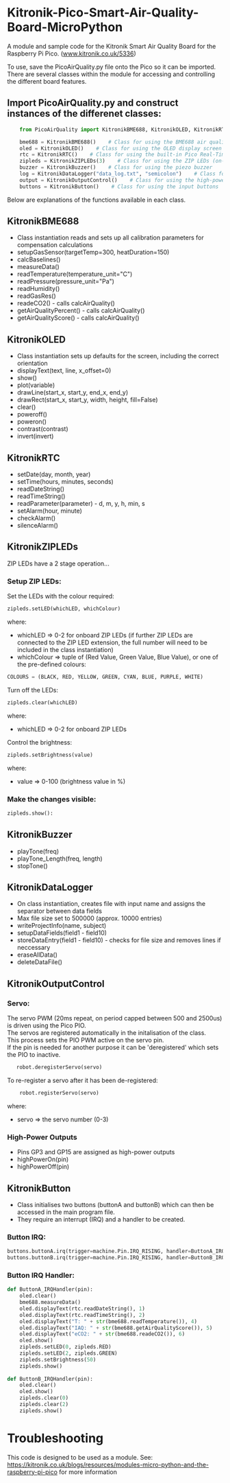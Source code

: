 # Kitronik-Pico-Smart-Air-Quality-Board-MicroPython
A module and sample code for the Kitronik Smart Air Quality Board for the Raspberry Pi Pico. (www.kitronik.co.uk/5336)
  
To use, save the PicoAirQuality.py file onto the Pico so it can be imported.  
There are several classes within the module for accessing and controlling the different board features.  
## Import PicoAirQuality.py and construct instances of the differenet classes:
```python
    from PicoAirQuality import KitronikBME688, KitronikOLED, KitronikRTC, KitronikZIPLEDs, KitronikBuzzer, KitronikDataLogger, KitronikOutputControl, KitronikButton

	bme688 = KitronikBME688()    # Class for using the BME688 air quality and environmental sensor
	oled = KitronikOLED()    # Class for using the OLED display screen
	rtc = KitronikRTC()    # Class for using the built-in Pico Real-Time Clock (RTC)
	zipleds = KitronikZIPLEDs(3)    # Class for using the ZIP LEDs (on-board and external connections)
	buzzer = KitronikBuzzer()    # Class for using the piezo buzzer
	log = KitronikDataLogger("data_log.txt", "semicolon")    # Class for using the built-in Pico file system for data logging
	output = KitronikOutputControl()    # Class for using the high-power and servo outputs
	buttons = KitronikButton()    # Class for using the input buttons
 ```
Below are explanations of the functions available in each class.  

## KitronikBME688
* Class instantiation reads and sets up all calibration parameters for compensation calculations
* setupGasSensor(targetTemp=300, heatDuration=150)
* calcBaselines()
* measureData()
* readTemperature(temperature_unit="C")
* readPressure(pressure_unit="Pa")
* readHumidity()
* readGasRes()
* readeCO2() - calls calcAirQuality()
* getAirQualityPercent() - calls calcAirQuality()
* getAirQualityScore() - calls calcAirQuality()

## KitronikOLED
* Class instantiation sets up defaults for the screen, including the correct orientation
* displayText(text, line, x_offset=0)
* show()
* plot(variable)
* drawLine(start_x, start_y, end_x, end_y)
* drawRect(start_x, start_y, width, height, fill=False)
* clear()
* poweroff()
* poweron()
* contrast(contrast)
* invert(invert)

## KitronikRTC
* setDate(day, month, year)
* setTime(hours, minutes, seconds)
* readDateString()
* readTimeString()
* readParameter(parameter) - d, m, y, h, min, s
* setAlarm(hour, minute)
* checkAlarm()
* silenceAlarm()

## KitronikZIPLEDs
ZIP LEDs have a 2 stage operation...
### Setup ZIP LEDs:  
Set the LEDs with the colour required:  
```python
zipleds.setLED(whichLED, whichColour)
```
where:  
* whichLED => 0-2 for onboard ZIP LEDs (if further ZIP LEDs are connected to the ZIP LED extension, the full number will need to be included in the class instantiation)  
* whichColour => tuple of (Red Value, Green Value, Blue Value), or one of the pre-defined colours:
```python
COLOURS = (BLACK, RED, YELLOW, GREEN, CYAN, BLUE, PURPLE, WHITE)
```
Turn off the LEDs: 
```python
zipleds.clear(whichLED)
```
where:  
* whichLED => 0-2 for onboard ZIP LEDs

Control the brightness:
```python
zipleds.setBrightness(value)
```
where:  
* value => 0-100 (brightness value in %) 

### Make the changes visible:
```python
zipleds.show():
```

## KitronikBuzzer
* playTone(freq)
* playTone_Length(freq, length)
* stopTone()

## KitronikDataLogger
* On class instantiation, creates file with input name and assigns the separator between data fields
* Max file size set to 500000 (approx. 10000 entries)
* writeProjectInfo(name, subject)
* setupDataFields(field1 - field10)
* storeDataEntry(field1 - field10) - checks for file size and removes lines if neccessary
* eraseAllData()
 * deleteDataFile()

## KitronikOutputControl
### Servo:
The servo PWM (20ms repeat, on period capped between 500 and 2500us) is driven using the Pico PIO.  
The servos are registered automatically in the initalisation of the class.   
This process sets the PIO PWM active on the servo pin.  
If the pin is needed for another purpose it can be 'deregistered' which sets the PIO to inactive.  
 ```python
    robot.deregisterServo(servo)
 ```
To re-register a servo after it has been de-registered:  
```python
    robot.registerServo(servo)
```
where:
* servo => the servo number (0-3)

### High-Power Outputs
* Pins GP3 and GP15 are assigned as high-power outputs
* highPowerOn(pin)
* highPowerOff(pin)

## KitronikButton
* Class initialises two buttons (buttonA and buttonB) which can then be accessed in the main program file.
* They require an interrupt (IRQ) and a handler to be created.

### Button IRQ:
```python
buttons.buttonA.irq(trigger=machine.Pin.IRQ_RISING, handler=ButtonA_IRQHandler)
buttons.buttonB.irq(trigger=machine.Pin.IRQ_RISING, handler=ButtonB_IRQHandler)
```

### Button IRQ Handler:
```python
def ButtonA_IRQHandler(pin):
    oled.clear()
    bme688.measureData()
    oled.displayText(rtc.readDateString(), 1)
    oled.displayText(rtc.readTimeString(), 2)
    oled.displayText("T: " + str(bme688.readTemperature()), 4)
    oled.displayText("IAQ: " + str(bme688.getAirQualityScore()), 5)
    oled.displayText("eCO2: " + str(bme688.readeCO2()), 6)
    oled.show()
    zipleds.setLED(0, zipleds.RED)
    zipleds.setLED(2, zipleds.GREEN)
    zipleds.setBrightness(50)
    zipleds.show()
    
def ButtonB_IRQHandler(pin):
    oled.clear()
    oled.show()
    zipleds.clear(0)
    zipleds.clear(2)
    zipleds.show()
```

# Troubleshooting

This code is designed to be used as a module. See: https://kitronik.co.uk/blogs/resources/modules-micro-python-and-the-raspberry-pi-pico for more information


